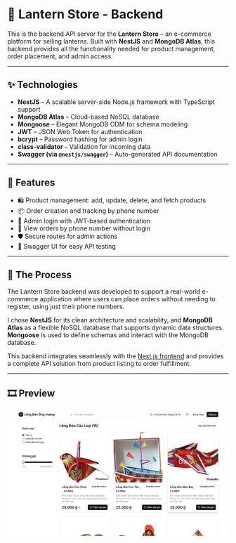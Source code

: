# 🏮 Lantern Store - Backend

This is the backend API server for the **Lantern Store** – an e-commerce platform for selling lanterns. Built with **NestJS** and **MongoDB Atlas**, this backend provides all the functionality needed for product management, order placement, and admin access.

---

## ✨ Technologies

- **NestJS** – A scalable server-side Node.js framework with TypeScript support
- **MongoDB Atlas** – Cloud-based NoSQL database
- **Mongoose** – Elegant MongoDB ODM for schema modeling
- **JWT** – JSON Web Token for authentication
- **bcrypt** – Password hashing for admin login
- **class-validator** – Validation for incoming data
- **Swagger (via `@nestjs/swagger`)** – Auto-generated API documentation

---

## 🚀 Features

- 🛍️ Product management: add, update, delete, and fetch products
- 📦 Order creation and tracking by phone number
- 🔐 Admin login with JWT-based authentication
- 🔎 View orders by phone number without login
- 🛡️ Secure routes for admin actions
- 🧪 Swagger UI for easy API testing

---

## 📍 The Process

The Lantern Store backend was developed to support a real-world e-commerce application where users can place orders without needing to register, using just their phone numbers. 

I chose **NestJS** for its clean architecture and scalability, and **MongoDB Atlas** as a flexible NoSQL database that supports dynamic data structures. **Mongoose** is used to define schemas and interact with the MongoDB database. 

This backend integrates seamlessly with the [Next.js frontend](https://github.com/Bean281/lantern-store-frontend) and provides a complete API solution from product listing to order fulfillment.

---

## 🎞️ Preview
![lantern-store](src/public/lantern-store-ecommerce.png)

